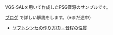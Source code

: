 VGS-SALを用いて作成したPSG音源のサンプルです。

[ブログ](http://suzukiplan.blogspot.jp/search/label/VGS-SAL) で詳しい解説をします。（※まだ途中）

- [ソフトシンセの作り方(1) - 音程の性質](http://suzukiplan.blogspot.jp/2015/08/1.html)
